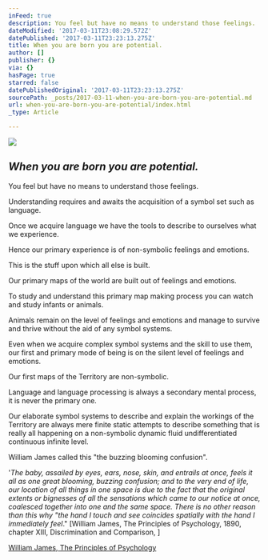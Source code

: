 ```yaml
---
inFeed: true
description: You feel but have no means to understand those feelings.
dateModified: '2017-03-11T23:08:29.572Z'
datePublished: '2017-03-11T23:23:13.275Z'
title: When you are born you are potential.
author: []
publisher: {}
via: {}
hasPage: true
starred: false
datePublishedOriginal: '2017-03-11T23:23:13.275Z'
sourcePath: _posts/2017-03-11-when-you-are-born-you-are-potential.md
url: when-you-are-born-you-are-potential/index.html
_type: Article

---
```

![](https://the-grid-user-content.s3-us-west-2.amazonaws.com/2eb5ab68-7d20-43d2-b0b7-e76d0adab3c4.jpg)

## _When you are born you are potential._

You feel but have no means to understand those feelings.

Understanding requires and awaits the acquisition of a
symbol set such as language.

Once we acquire language we have the tools to describe to
ourselves what we experience.

Hence our primary experience is of non-symbolic feelings and
emotions.

This is the stuff upon which all else is built.

Our primary maps of the world are built out of feelings and
emotions.

To study and understand this primary map making process you
can watch and study infants or animals.

Animals remain on the level of feelings and emotions and
manage to survive and thrive without the aid of any symbol systems. 

Even when we acquire complex symbol systems and the skill to
use them, our first and primary mode of being is on the silent level of
feelings and emotions.

Our first maps of the Territory are non-symbolic.

Language and language processing is always a secondary
mental process, it is never the primary one.

Our elaborate symbol systems to describe and explain the
workings of the Territory are always mere finite static attempts to describe
something that is really all happening on a non-symbolic dynamic fluid
undifferentiated continuous infinite level.

William James called this "the buzzing blooming confusion".

'_The baby, assailed by eyes, ears, nose, skin, and entrails
at once, feels it all as one great blooming, buzzing confusion; and to the very
end of life, our location of all things in one space is due to the fact that
the original extents or bignesses of all the sensations which came to our
notice at once, coalesced together into one and the same space. There is no
other reason than this why "the hand I touch and see coincides spatially
with the hand I immediately feel_." \[William James, The Principles of
Psychology, 1890, chapter XIII, Discrimination and Comparison, \]

[William James, The Principles of Psychology][0]

[0]: http://psychclassics.yorku.ca/James/Principles/prin13.htm